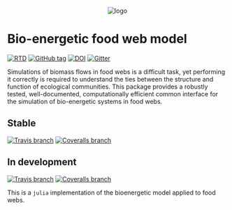 <p align="center">
  <img src="https://raw.githubusercontent.com/PoisotLab/BioEnergeticFoodWebs.jl/master/docs/src/befw.png" alt="logo" />
</p>

# Bio-energetic food web model

[![RTD](https://img.shields.io/badge/doc-latest-blue.svg)](http://poisotlab.io/BioEnergeticFoodWebs.jl/latest/)
[![GitHub tag](https://img.shields.io/github/tag/PoisotLab/BioEnergeticFoodWebs.jl.svg)](https://github.com/PoisotLab/BioEnergeticFoodWebs.jl/releases)
[![DOI](https://zenodo.org/badge/70102258.svg)](https://zenodo.org/badge/latestdoi/70102258)
[![Gitter](https://img.shields.io/gitter/room/PoisotLab/BioEnergeticFoodWebs.jl.svg)](https://gitter.im/PoisotLab/BioEnergeticFoodWebs.jl)

Simulations of biomass flows in food webs is a difficult task, yet performing it
correctly is required to understand the ties between the structure and
function of ecological communities. This package provides a robustly tested,
well-documented, computationally efficient common interface for the simulation
of bio-energetic systems in food webs.

## Stable

[![Travis branch](https://img.shields.io/travis/PoisotLab/BioEnergeticFoodWebs.jl/master.svg)](https://travis-ci.org/PoisotLab/BioEnergeticFoodWebs.jl)
[![Coveralls branch](https://img.shields.io/coveralls/PoisotLab/BioEnergeticFoodWebs.jl/master.svg)](https://coveralls.io/github/PoisotLab/BioEnergeticFoodWebs.jl?branch=master)

## In development

[![Travis branch](https://img.shields.io/travis/PoisotLab/BioEnergeticFoodWebs.jl/next.svg)](https://travis-ci.org/PoisotLab/BioEnergeticFoodWebs.jl)
[![Coveralls branch](https://img.shields.io/coveralls/PoisotLab/BioEnergeticFoodWebs.jl/next.svg)](https://coveralls.io/github/PoisotLab/BioEnergeticFoodWebs.jl?branch=next)

This is a `julia` implementation of the bioenergetic model applied to
food webs.
